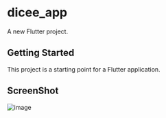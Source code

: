 # dicee_app

A new Flutter project.

## Getting Started

This project is a starting point for a Flutter application.

## ScreenShot

![image](https://user-images.githubusercontent.com/72446442/145729553-2c8564e7-1ec5-473c-b2a1-c65d43f6bef5.png)
